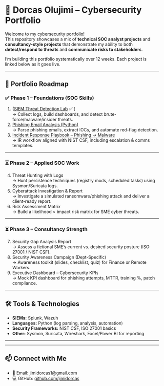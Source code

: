 # 🔐 Dorcas Olujimi – Cybersecurity Portfolio

Welcome to my cybersecurity portfolio!  
This repository showcases a mix of **technical SOC analyst projects** and **consultancy-style projects** that demonstrate my ability to both **detect/respond to threats** and **communicate risks to stakeholders**.  

I’m building this portfolio systematically over 12 weeks. Each project is linked below as it goes live.  

---

## 🚀 Portfolio Roadmap

### ✅ Phase 1 – Foundations (SOC Skills)
1. ([SIEM Threat Detection Lab](https://github.com/jimidorcas/siem-threat-detection-lab) ✅
)  
   → Collect logs, build dashboards, and detect brute-force/malware/insider threats.  
2. [Phishing Email Analysis (Python)](link-coming-soon)  
   → Parse phishing emails, extract IOCs, and automate red-flag detection.  
3. [Incident Response Playbook – Phishing → Malware](link-coming-soon)  
   → IR workflow aligned with NIST CSF, including escalation & comms templates.  

---

### ⏳ Phase 2 – Applied SOC Work
4. Threat Hunting with Logs  
   → Hunt persistence techniques (registry mods, scheduled tasks) using Sysmon/Suricata logs.  
5. Cyberattack Investigation & Report  
   → Investigate a simulated ransomware/phishing attack and deliver a client-ready report.  
6. Risk Assessment Matrix  
   → Build a likelihood × impact risk matrix for SME cyber threats.  

---

### ⏳ Phase 3 – Consultancy Strength
7. Security Gap Analysis Report  
   → Assess a fictional SME’s current vs. desired security posture (ISO 27001 / NIST CSF).  
8. Security Awareness Campaign (Dept-Specific)  
   → Awareness toolkit (slides, checklist, quiz) for Finance or Remote Workers.  
9. Executive Dashboard – Cybersecurity KPIs  
   → Mock KPI dashboard for phishing attempts, MTTR, training %, patch compliance.  

---

## 🛠️ Tools & Technologies
- **SIEMs:** Splunk, Wazuh  
- **Languages:** Python (log parsing, analysis, automation)  
- **Security Frameworks:** NIST CSF, ISO 27001 basics  
- **Other:** Sysmon, Suricata, Wireshark, Excel/Power BI for reporting  

---  

---

## 📫 Connect with Me
- 📧 Email: jimidorcas1@gmail.com  
- 💻 GitHub: [github.com/jimidorcas](https://github.com/jimidorcas)  



